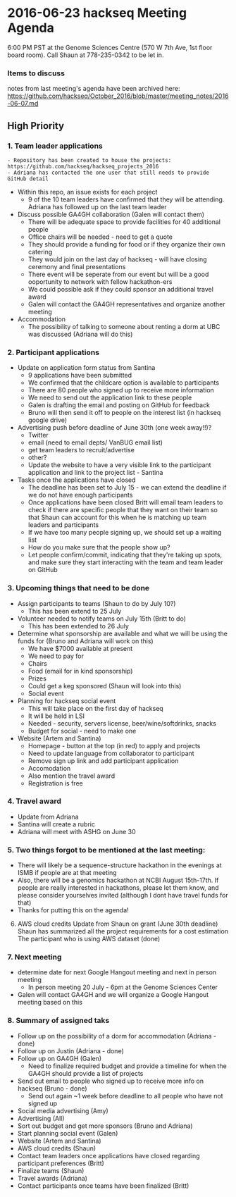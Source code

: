 # 2016-06-23 hackseq Meeting Agenda

6:00 PM PST at the Genome Sciences Centre (570 W 7th Ave, 1st floor board room). 
Call Shaun at 778-235-0342 to be let in.

### Items to discuss
notes from last meeting's agenda have been archived here: https://github.com/hackseq/October_2016/blob/master/meeting_notes/2016-06-07.md

## High Priority

### 1. Team leader applications 
    - Repository has been created to house the projects: https://github.com/hackseq/hackseq_projects_2016
    - Adriana has contacted the one user that still needs to provide GitHub detail
- Within this repo, an issue exists for each project
    - 9 of the 10 team leaders have confirmed that they will be attending. Adriana has followed up on the last team leader
- Discuss possible GA4GH collaboration (Galen will contact them)
    - There will be adequate space to provide facilities for 40 additional people
    - Office chairs will be needed - need to get a quote 
    - They should provide a funding for food or if they organize their own catering 
    - They would join on the last day of hackseq - will have closing ceremony and final presentations
    - There event will be seperate from our event but will be a good ooportunity to network with fellow hackathon-ers
    - We could possible ask if they could sponsor an additional travel award
    - Galen will contact the GA4GH representatives and organize another meeting
- Accommodation 
    - The possibility of talking to someone about renting a dorm at UBC was discussed (Adriana will do this)

### 2. Participant applications
- Update on application form status from Santina
    - 9 applications have been submitted
    - We confirmed that the childcare option is available to participants
    - There are 80 people who signed up to receive more information
    - We need to send out the application link to these people
    - Galen is drafting the email and posting on GitHub for feedback
    - Bruno will then send it off to people on the interest list (in hackseq google drive)  
- Advertising push before deadline of June 30th (one week away!!)? 
    - Twitter
    - email (need to email depts/ VanBUG email list)
    - get team leaders to recruit/advertise
    - other?
    - Update the website to have a very visible link to the participant application and link to the project list  - Santina
- Tasks once the applications have closed 
    - The deadline has been set to July 15 - we can extend the deadline if we do not have enough participants
    - Once applications have been closed Britt will email team leaders to check if there are specific people that they want on their team so that Shaun can account for this when he is matching up team leaders and participants
    - If we have too many people signing up, we should set up a waiting list
    - How do you make sure that the people show up?
    - Let people confirm/commit, indicating that they're taking up spots, and make sure they start interacting with the team and team leader on GitHub 

### 3. Upcoming things that need to be done
- Assign participants to teams (Shaun to do by July 10?)
    - This has been extend to 25 July
- Volunteer needed to notify teams on July 15th (Britt to do)
    - This has been extended to 26 July
- Determine what sponsorship are available and what we will be using the funds for (Bruno and Adriana will work on this)
    - We have $7000 available at present
    - We need to pay for
    - Chairs
    - Food (email for in kind sponsorship)
    - Prizes
    - Could get a keg sponsored (Shaun will look into this)
    - Social event
- Planning for hackseq social event 
    - This will take place on the first day of hackseq
    - It will be held in LSI
    - Needed - security, servers license, beer/wine/softdrinks, snacks 
    - Budget for social - need to make one
- Website (Artem and Santina) 
    - Homepage - button at the top (in red) to apply and projects
    - Need to update language from collaborator to participant
    - Remove sign up link and add participant application 
    - Accomodation
    - Also mention the travel award
    - Registration is free

### 4. Travel award
- Update from Adriana
- Santina will create a rubric 
- Adriana will meet with ASHG on June 30

### 5. Two things forgot to be mentioned at the last meeting:
- There will likely be a sequence-structure hackathon in the evenings at ISMB if people are at  that meeting
- Also, there will be a genomics hackathon at NCBI August 15th-17th.  If people are really interested in hackathons, please let them know, and please consider yourselves invited (although I dont have travel funds for that)
- Thanks for putting this on the agenda!

6. AWS cloud credits 
Update from Shaun on grant (June 30th deadline)
Shaun has summarized all the project requirements for a cost estimation
The participant who is using AWS dataset (done)

### 7. Next meeting
- determine date for next Google Hangout meeting and next in person meeting
    - In person meeting 20 July - 6pm at the Genome Sciences Center
- Galen will contact GA4GH and we will organize a Google Hangout meeting based on this

### 8. Summary of assigned taks
- Follow up on the possibility of a dorm for accommodation (Adriana - done)
- Follow up on Justin (Adriana - done)
- Follow up on GA4GH (Galen)
    - Need to finalize required budget and provide a timeline for when the GA4GH should provide a list of projects
- Send out email to people who signed up to receive more info on hackseq (Bruno - done)
    - Send out again ~1 week before deadline to all people who have not signed up
- Social media advertising (Amy)
- Advertising (All)
- Sort out budget and get more sponsors (Bruno and Adriana)
- Start planning social event (Galen)
- Website (Artem and Santina)
- AWS cloud credits (Shaun)
- Contact team leaders once applications have closed regarding participant preferences (Britt)
- Finalize teams (Shaun)
- Travel awards (Adriana)
- Contact participants once teams have been finalized (Britt)

